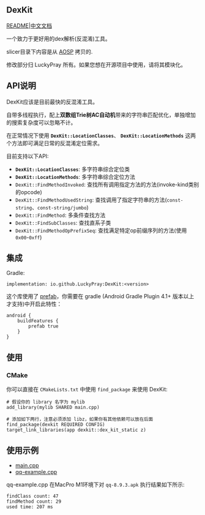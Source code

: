 DexKit
--

[README](https://github.com/LuckyPray/DexKit/blob/master/README.md)|[中文文档](https://github.com/LuckyPray/DexKit/blob/master/README_zh.md)

一个致力于更好用的dex解析(反混淆)工具。

slicer目录下内容是从 [AOSP](https://cs.android.com/android/platform/superproject/+/master:frameworks/base/startop/view_compiler) 拷贝的.

修改部分归 LuckyPray 所有。如果您想在开源项目中使用，请将其模块化。

## API说明

DexKit应该是目前最快的反混淆工具。

自带多线程执行，配上**双数组Trie树AC自动机**带来的字符串匹配优化，单独增加的搜索复杂度可以忽略不计。

在正常情况下使用 **`DexKit::LocationClasses`**、 **`DexKit::LocationMethods`** 这两个方法即可满足日常的反混淆定位需求。

目前支持以下API:
- **`DexKit::LocationClasses`**: 多字符串综合定位类
- **`DexKit::LocationMethods`**: 多字符串综合定位方法
- `DexKit::FindMethodInvoked`: 查找所有调用指定方法的方法(invoke-kind类别的opcode)
- `DexKit::FindMethodUsedString`: 查找调用了指定字符串的方法(`const-string`、`const-string/jumbo`)
- `DexKit::FindMethod`: 多条件查找方法
- `DexKit::FindSubClasses`: 查找直系子类
- `DexKit::FindMethodOpPrefixSeq`: 查找满足特定op前缀序列的方法(使用`0x00`-`0xff`)

## 集成

Gradle:

`implementation: io.github.LuckyPray:DexKit:<version>`

这个库使用了 [prefab](https://google.github.io/prefab/)，你需要在 gradle (Android Gradle Plugin 4.1+ 版本以上才支持)中开启此特性：

```
android {
    buildFeatures {
        prefab true
    }
}
```

## 使用

### CMake

你可以直接在 `CMakeLists.txt` 中使用 `find_package` 来使用 DexKit:

```
# 假设你的 library 名字为 mylib
add_library(mylib SHARED main.cpp)

# 添加如下两行，注意必须添加 libz，如果你有其他依赖可以放在后面
find_package(dexkit REQUIRED CONFIG)
target_link_libraries(app dexkit::dex_kit_static z)
```

## 使用示例

- [main.cpp](https://github.com/LuckyPray/DexKit/blob/master/main.cpp)
- [qq-example.cpp](https://github.com/LuckyPray/DexKit/blob/master/qq-example.cpp)

qq-example.cpp 在MacPro M1环境下对 `qq-8.9.3.apk` 执行结果如下所示:
```text
findClass count: 47
findMethod count: 29
used time: 207 ms
```
